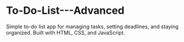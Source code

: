 # To-Do-List---Advanced
Simple to-do list app for managing tasks, setting deadlines, and staying organized. Built with HTML, CSS, and JavaScript.
